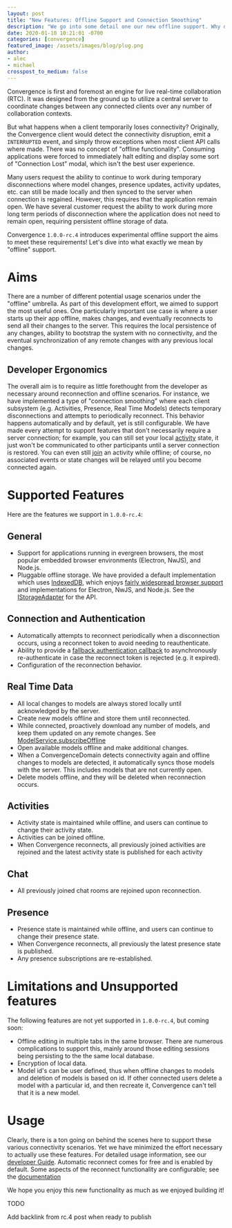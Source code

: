 ```yaml
---
layout: post
title: "New Features: Offline Support and Connection Smoothing"
description: "We go into some detail one our new offline support. Why did we build them?  What did we aim to support?  How did we go about it? Where are we going next?"
date: 2020-01-10 10:21:01 -0700
categories: [convergence]
featured_image: /assets/images/blog/plug.png
author: 
- alec
- michael
crosspost_to_medium: false
---
```

Convergence is first and foremost an engine for live real-time collaboration (RTC).  It was designed from the ground up to utilize a central server to coordinate changes between any connected clients over any number of collaboration contexts.

But what happens when a client temporarily loses connectivity?  Originally, the Convergence client would detect the connectivity disruption, emit a `INTERRUPTED` event, and simply throw exceptions when most client API calls where made.  There was no concept of "offline functionality".  Consuming applications were forced to immediately halt editing and display some sort of "Connection Lost" modal, which isn't the best user experience.
 
Many users request the ability to continue to work during temporary disconnections where model changes, presence updates, activity updates, etc. can still be made locally and then synced to the server when connection is regained. However, this requires that the application remain open. We have several customer request the ability to work during more long term periods of disconnection where the application does not need to remain open, requiring persistent offline storage of data.
 
Convergence `1.0.0-rc.4` introduces experimental offline support the aims to meet these requirements!  Let's dive into what exactly we mean by "offline" support.

# Aims

There are a number of different potential usage scenarios under the "offline" umbrella.  As part of this development effort, we aimed to support the most useful ones. One particularly important use case is where a user starts up their app offline, makes changes, and eventually reconnects to send all their changes to the server.  This requires the local persistence of any changes, ability to bootstrap the system with no connectivity, and the eventual synchronization of any remote changes with any previous local changes.  

## Developer Ergonomics

The overall aim is to require as little forethought from the developer as necessary around reconnection and offline scenarios.  For instance, we have implemented a type of "connection smoothing" where each client subsystem (e.g. Activities, Presence, Real Time Models) detects temporary disconnections and attempts to periodically reconnect.  This behavior happens automatically and by default, yet is still configurable.  We have made every attempt to support features that don't necessarily require a server connection; for example, you can still set your local [activity](https://docs.convergence.io/guide/activities/overview.html) state, it just won't be communicated to other participants until a server connection is restored.  You can even still [join](https://docs.convergence.io/js-api/classes/activityservice.html#join) an activity while offline; of course, no associated events or state changes will be relayed until you become connected again. 

# Supported Features

Here are the features we support in `1.0.0-rc.4`:

## General
- Support for applications running in evergreen browsers, the most popular embedded browser environments (Electron, NwJS), and Node.js.
- Pluggable offline storage.  We have provided a default implementation which uses [IndexedDB](https://developer.mozilla.org/en-US/docs/Web/API/IndexedDB_API), which enjoys [fairly widespread browser support](https://developer.mozilla.org/en-US/docs/Web/API/IndexedDB_API) and implementations for Electron, NwJS, and Node.js. See the [IStorageAdapter](https://docs.convergence.io/js-api/interfaces/offline.istorageadapter.html) for the API.

## Connection and Authentication
- Automatically attempts to reconnect periodically when a disconnection occurs, using a reconnect token to avoid needing to reauthenticate.
- Ability to provide a [fallback authentication callback](https://docs.convergence.io/js-api/interfaces/connection_and_authentication.iconvergenceoptions.html#reconnect) to asynchronously re-authenticate in case the reconnect token is rejected (e.g. it expired).
- Configuration of the reconnection behavior.

## Real Time Data
- All local changes to models are always stored locally until acknowledged by the server.
- Create new models offline and store them until reconnected.
- While connected, proactively download any number of models, and keep them updated on any remote changes.  See [ModelService.subscribeOffline](https://docs.convergence.io/js-api/classes/real_time_data.modelservice.html#subscribeoffline)
- Open available models offline and make additional changes.
- When a ConvergenceDomain detects connectivity again and offline changes to models are detected, it automatically syncs those models with the server.  This includes models that are not currently open.
- Delete models offline, and they will be deleted when reconnection occurs.

## Activities
- Activity state is maintained while offline, and users can continue to change their activity state.
- Activities can be joined offline.
- When Convergence reconnects, all previously joined activities are rejoined and the latest activity state is published for each activity

## Chat
- All previously joined chat rooms are rejoined upon reconnection.

## Presence
- Presence state is maintained while offline, and users can continue to change their presence state.
- When Convergence reconnects, all previously the latest presence state is published.
- Any presence subscriptions are re-established.

# Limitations and Unsupported features
The following features are not yet supported in `1.0.0-rc.4`, but coming soon:

- Offline editing in multiple tabs in the same browser.  There are numerous complications to support this, mainly around those editing sessions being persisting to the the same local database.
- Encryption of local data.
- Model id's can be user defined, thus when offline changes to models and deletion of models is based on id.  If other connected users delete a model with a particular id, and then recreate it, Convergence can't tell that it is a new model.

# Usage

Clearly, there is a ton going on behind the scenes here to support these various connectivity scenarios. Yet we have minimized the effort necessary to actually use these features.  For detailed usage information, see our [developer Guide](https://docs.convergence.io/guide/offline/overview.html).  Automatic reconnect comes for free and is enabled by default.  Some aspects of the reconnect functionality are configurable; see the [documentation](https://docs.convergence.io/js-api/interfaces/connection_and_authentication.iconvergenceoptions.html#reconnect)

We hope you enjoy this new functionality as much as we enjoyed building it!

TODO 

Add backlink from rc.4 post when ready to publish